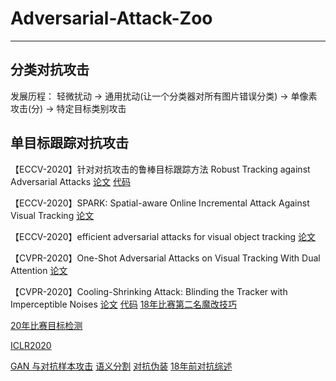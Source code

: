 # Adversarial-Attack-Zoo
***
## 分类对抗攻击
发展历程：
轻微扰动 -> 通用扰动(让一个分类器对所有图片错误分类) -> 单像素攻击(分) -> 特定目标类别攻击
## 单目标跟踪对抗攻击
【ECCV-2020】针对对抗攻击的鲁棒目标跟踪方法 Robust Tracking against Adversarial Attacks
[论文](https://arxiv.org/abs/2007.09919)
[代码](https://github.com/joshuajss/RTAA)

【ECCV-2020】SPARK: Spatial-aware Online Incremental Attack Against Visual Tracking
[论文](https://arxiv.org/abs/1910.08681)

【ECCV-2020】efficient adversarial attacks for visual object tracking
[论文](https://arxiv.org/abs/2008.00217)

【CVPR-2020】One-Shot Adversarial Attacks on Visual Tracking With Dual Attention
[论文](https://openaccess.thecvf.com/content_CVPR_2020/html/Chen_One-Shot_Adversarial_Attacks_on_Visual_Tracking_With_Dual_Attention_CVPR_2020_paper.html)

【CVPR-2020】Cooling-Shrinking Attack: Blinding the Tracker with Imperceptible Noises
[论文](https://openaccess.thecvf.com/content_CVPR_2020/papers/Yan_Cooling-Shrinking_Attack_Blinding_the_Tracker_With_Imperceptible_Noises_CVPR_2020_paper.pdf)
[代码](https://github.com/MasterBin-IIAU/CSA)
[18年比赛第二名魔改技巧](https://cloud.tencent.com/developer/article/1166761)

[20年比赛目标检测](https://zhuanlan.zhihu.com/p/193134042)

[ICLR2020](https://zhuanlan.zhihu.com/p/98533370)

[GAN 与对抗样本攻击](https://www.chainnews.com/articles/456398782015.htm)
[语义分割](https://zhuanlan.zhihu.com/p/256479943)
[对抗伪装](http://blog.itpub.net/69946223/viewspace-2689791/)
[18年前对抗综述](https://www.jiqizhixin.com/articles/2018-03-05-4)
